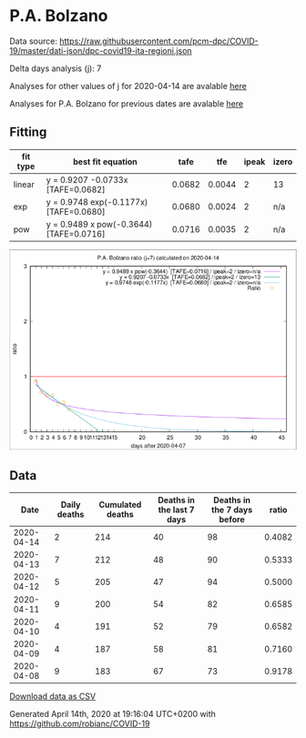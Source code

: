 # P.A. Bolzano

Data source: https://raw.githubusercontent.com/pcm-dpc/COVID-19/master/dati-json/dpc-covid19-ita-regioni.json

Delta days analysis (j): 7

Analyses for other values of j for 2020-04-14 are avalable [here](../2020-04-14/README.md)

Analyses for P.A. Bolzano for previous dates are avalable [here](../README.md)

## Fitting 
|fit type|best fit equation|tafe|tfe|ipeak|izero|
|-------|-----|--------|------|---|---|
|linear|y = 0.9207 -0.0733x  [TAFE=0.0682]|0.0682|0.0044|2|13|
|exp|y = 0.9748 exp(-0.1177x)  [TAFE=0.0680]|0.0680|0.0024|2|n/a|
|pow|y = 0.9489 x pow(-0.3644)  [TAFE=0.0716]|0.0716|0.0035|2|n/a|

![Plot](COVID-19_p.a._bolzano_j7_2020-04-14.png)

## Data
|Date|Daily deaths|Cumulated deaths|Deaths in the last 7 days|Deaths in the 7 days before|ratio|
|----|----------|-----------|-------|--------------------|-----|
|2020-04-14|2|214|40|98|0.4082|
|2020-04-13|7|212|48|90|0.5333|
|2020-04-12|5|205|47|94|0.5000|
|2020-04-11|9|200|54|82|0.6585|
|2020-04-10|4|191|52|79|0.6582|
|2020-04-09|4|187|58|81|0.7160|
|2020-04-08|9|183|67|73|0.9178|

[Download data as CSV](COVID-19_p.a._bolzano_j7_2020-04-14.csv)

Generated April 14th, 2020 at 19:16:04 UTC+0200 with https://github.com/robianc/COVID-19
